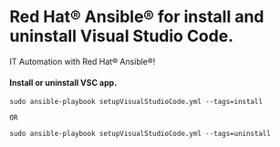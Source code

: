 # Red Hat® Ansible® for install and uninstall Visual Studio Code.
IT Automation with Red Hat® Ansible®!


#### Install or uninstall VSC app.
```Shell
sudo ansible-playbook setupVisualStudioCode.yml --tags=install

OR

sudo ansible-playbook setupVisualStudioCode.yml --tags=uninstall

